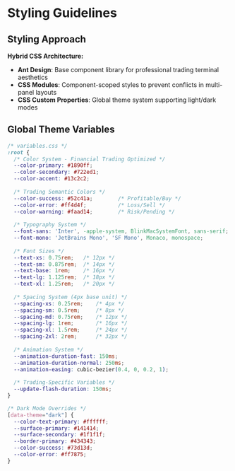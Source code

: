 # Styling Guidelines

## Styling Approach

**Hybrid CSS Architecture:**
- **Ant Design**: Base component library for professional trading terminal aesthetics
- **CSS Modules**: Component-scoped styles to prevent conflicts in multi-panel layouts
- **CSS Custom Properties**: Global theme system supporting light/dark modes

## Global Theme Variables

```css
/* variables.css */
:root {
  /* Color System - Financial Trading Optimized */
  --color-primary: #1890ff;
  --color-secondary: #722ed1;
  --color-accent: #13c2c2;
  
  /* Trading Semantic Colors */
  --color-success: #52c41a;        /* Profitable/Buy */
  --color-error: #ff4d4f;          /* Loss/Sell */
  --color-warning: #faad14;        /* Risk/Pending */
  
  /* Typography System */
  --font-sans: 'Inter', -apple-system, BlinkMacSystemFont, sans-serif;
  --font-mono: 'JetBrains Mono', 'SF Mono', Monaco, monospace;
  
  /* Font Sizes */
  --text-xs: 0.75rem;   /* 12px */
  --text-sm: 0.875rem;  /* 14px */
  --text-base: 1rem;    /* 16px */
  --text-lg: 1.125rem;  /* 18px */
  --text-xl: 1.25rem;   /* 20px */
  
  /* Spacing System (4px base unit) */
  --spacing-xs: 0.25rem;    /* 4px */
  --spacing-sm: 0.5rem;     /* 8px */
  --spacing-md: 0.75rem;    /* 12px */
  --spacing-lg: 1rem;       /* 16px */
  --spacing-xl: 1.5rem;     /* 24px */
  --spacing-2xl: 2rem;      /* 32px */
  
  /* Animation System */
  --animation-duration-fast: 150ms;
  --animation-duration-normal: 250ms;
  --animation-easing: cubic-bezier(0.4, 0, 0.2, 1);
  
  /* Trading-Specific Variables */
  --update-flash-duration: 150ms;
}

/* Dark Mode Overrides */
[data-theme="dark"] {
  --color-text-primary: #ffffff;
  --surface-primary: #141414;
  --surface-secondary: #1f1f1f;
  --border-primary: #434343;
  --color-success: #73d13d;
  --color-error: #ff7875;
}
```
